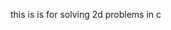 this is is for solving 2d problems in c

























































































